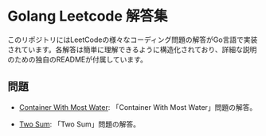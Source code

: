 # Golang Leetcode 解答集

このリポジトリにはLeetCodeの様々なコーディング問題の解答がGo言語で実装されています。各解答は簡単に理解できるように構造化されており、詳細な説明のための独自のREADMEが付属しています。

## 問題

- [Container With Most Water](./problems/ContainerWithMostWater/README.md): 「Container With Most Water」問題の解答。

- [Two Sum](./problems/TwoSum/README.md): 「Two Sum」問題の解答。